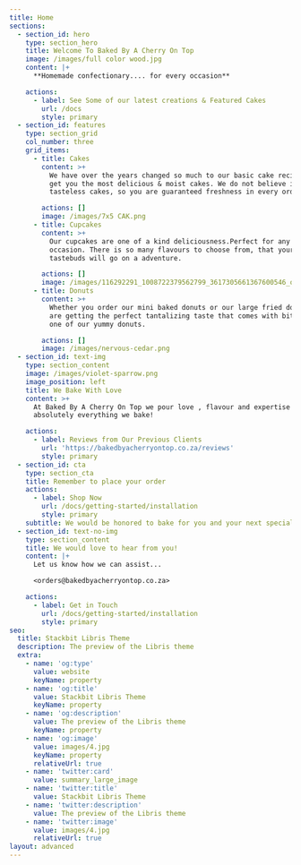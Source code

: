```yaml
---
title: Home
sections:
  - section_id: hero
    type: section_hero
    title: Welcome To Baked By A Cherry On Top
    image: /images/full color wood.jpg
    content: |+
      **Homemade confectionary.... for every occasion**

    actions:
      - label: See Some of our latest creations & Featured Cakes
        url: /docs
        style: primary
  - section_id: features
    type: section_grid
    col_number: three
    grid_items:
      - title: Cakes
        content: >+
          We have over the years changed so much to our basic cake recipe, to
          get you the most delicious & moist cakes. We do not believe in dry &
          tasteless cakes, so you are guaranteed freshness in every order.

        actions: []
        image: /images/7x5 CAK.png
      - title: Cupcakes
        content: >+
          Our cupcakes are one of a kind deliciousness.Perfect for any & every
          occasion. There is so many flavours to choose from, that your
          tastebuds will go on a adventure.

        actions: []
        image: /images/116292291_1008722379562799_3617305661367600546_o.jpg
      - title: Donuts
        content: >+
          Whether you order our mini baked donuts or our large fried donuts, you
          are getting the perfect tantalizing taste that comes with biting into
          one of our yummy donuts.

        actions: []
        image: /images/nervous-cedar.png
  - section_id: text-img
    type: section_content
    image: /images/violet-sparrow.png
    image_position: left
    title: We Bake With Love
    content: >+
      At Baked By A Cherry On Top we pour love , flavour and expertise into
      absolutely everything we bake!

    actions:
      - label: Reviews from Our Previous Clients
        url: 'https://bakedbyacherryontop.co.za/reviews'
        style: primary
  - section_id: cta
    type: section_cta
    title: Remember to place your order
    actions:
      - label: Shop Now
        url: /docs/getting-started/installation
        style: primary
    subtitle: We would be honored to bake for you and your next special event!
  - section_id: text-no-img
    type: section_content
    title: We would love to hear from you!
    content: |+
      Let us know how we can assist...

      <orders@bakedbyacherryontop.co.za>

    actions:
      - label: Get in Touch
        url: /docs/getting-started/installation
        style: primary
seo:
  title: Stackbit Libris Theme
  description: The preview of the Libris theme
  extra:
    - name: 'og:type'
      value: website
      keyName: property
    - name: 'og:title'
      value: Stackbit Libris Theme
      keyName: property
    - name: 'og:description'
      value: The preview of the Libris theme
      keyName: property
    - name: 'og:image'
      value: images/4.jpg
      keyName: property
      relativeUrl: true
    - name: 'twitter:card'
      value: summary_large_image
    - name: 'twitter:title'
      value: Stackbit Libris Theme
    - name: 'twitter:description'
      value: The preview of the Libris theme
    - name: 'twitter:image'
      value: images/4.jpg
      relativeUrl: true
layout: advanced
---
```

